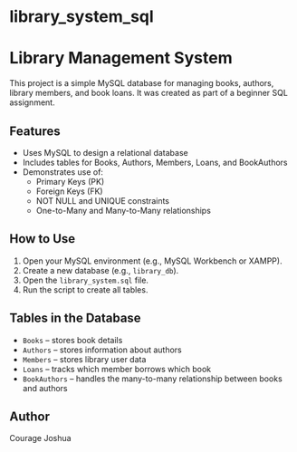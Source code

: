 # library_system_sql


# Library Management System

This project is a simple MySQL database for managing books, authors, library members, and book loans. It was created as part of a beginner SQL assignment.

## Features

- Uses MySQL to design a relational database
- Includes tables for Books, Authors, Members, Loans, and BookAuthors
- Demonstrates use of:
  - Primary Keys (PK)
  - Foreign Keys (FK)
  - NOT NULL and UNIQUE constraints
  - One-to-Many and Many-to-Many relationships

## How to Use

1. Open your MySQL environment (e.g., MySQL Workbench or XAMPP).
2. Create a new database (e.g., `library_db`).
3. Open the `library_system.sql` file.
4. Run the script to create all tables.

## Tables in the Database

- `Books` – stores book details
- `Authors` – stores information about authors
- `Members` – stores library user data
- `Loans` – tracks which member borrows which book
- `BookAuthors` – handles the many-to-many relationship between books and authors

## Author

Courage Joshua
